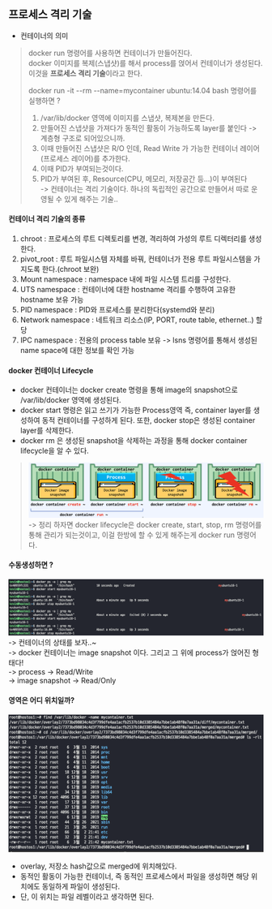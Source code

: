 ## 프로세스 격리 기술
- 컨테이너의 의미 
> docker run 명령어를 사용하면 컨테이너가 만들어진다.  
> docker 이미지를 복제(스냅샷)를 해서 process를 얹어서 컨테이너가 생성된다.   
> 이것을 <B>프로세스 격리 기술</B>이라고 한다.  
>
> docker run -it --rm --name=mycontainer ubuntu:14.04 bash 명령어를 실행하면 ?  
> 1. /var/lib/docker 영역에 이미지를 스냅샷, 복제본을 만든다.
> 2. 만들어진 스냅샷을 가져다가 동적인 활동이 가능하도록 layer를 붙인다 -> 계층형 구조로 되어있으니까.
> 3. 이때 만들어진 스냅샷은 R/O 인데, Read Write 가 가능한 컨테이너 레이어(프로세스 레이어)를 추가한다.
> 4. 이때 PID가 부여되는것이다.
> 5. PID가 부여된 후, Resource(CPU, 메모리, 저장공간 등...)이 부여된다   
> -> 컨테이너는 격리 기술이다. 하나의 독립적인 공간으로 만들어서 따로 운영될 수 있게 해주는 기술..

#### 컨테이너 격리 기술의 종류
1. chroot : 프로세스의 루트 디렉토리를 변경, 격리하여 가성의 루트 디렉터리를 생성한다.
2. pivot_root : 루트 파일시스템 자체를 바꿔, 컨테이너가 전용 루트 파일시스템을 가지도록 한다.(chroot 보완)
3. Mount namespace : namespace 내에 파일 시스템 트리를 구성한다.
4. UTS namespace : 컨테이너에 대한 hostname 격리를 수행하여 고유한 hostname 보유 가능
5. PID namespace : PID와 프로세스를 분리한다(systemd와 분리)
6. Network namespace : 네트워크 리소스(IP, PORT, route table, ethernet..) 할당
7. IPC namespace : 전용의 process table 보유
-> lsns 명령어를 통해서 생성된 name space에 대한 정보를 확인 가능 

#### docker 컨테이너 Lifecycle
- docker 컨테이너는 docker create 명령을 통해 image의 snapshot으로 /var/lib/docker 영역에 생성된다.
- docker start 명령은 읽고 쓰기가 가능한 Process영역 즉, container layer를 생성하여 동적 컨테이너를 구성하게 된다. 또한, docker stop은 생성된 container layer를 삭제한다.
- docker rm 은 생성된 snapshot을 삭제하는 과정을 통해 docker container lifecycle을 알 수 있다.
> ![docker_lifecycle_start_stop](img/docker_lifecycle_start_stop.png)
-> 정리 하자면 docker lifecycle은 docker create, start, stop, rm 명령어를 통해 관리가 되는것이고, 이걸 한방에 할 수 있게 해주는게 docker run 명령어다. 


#### 수동생성하면 ?
![컨테이너_수동_생성](img/수동생성.png)  
-> 컨테이너의 상태를 보자..~  
-> docker 컨테이너는 image snapshot 이다. 그리고 그 위에 process가 얹어진 형태다!  
-> process -> Read/Write  
-> image snapshot -> Read/Only

#### 영역은 어디 위치일까?
![컨테이너_영역](img/snapshot%20영역.png)
- overlay, 저장소 hash값으로 merged에 위치해있다. 
- 동적인 활동이 가능한 컨테이너, 즉 동적인 프로세스에서 파일을 생성하면 해당 위치에도 동일하게 파일이 생성된다.
- 단, 이 위치는 파일 레벨이라고 생각하면 된다.